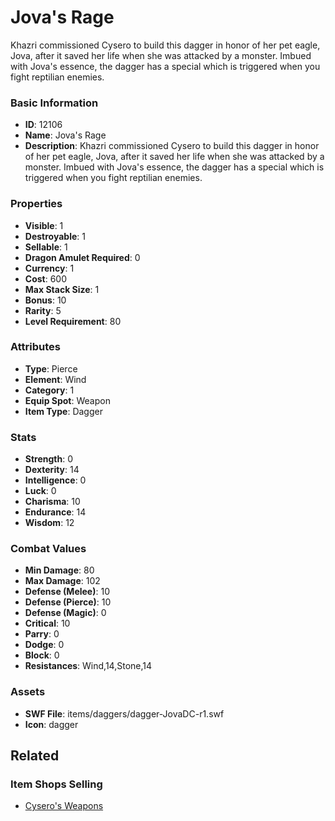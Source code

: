 # Jova's Rage

Khazri commissioned Cysero to build this dagger in honor of her pet eagle, Jova, after it saved her life when she was attacked by a monster.  Imbued with Jova's essence, the dagger has a special which is triggered when you fight reptilian enemies.

### Basic Information

- **ID**: 12106
- **Name**: Jova&#039;s Rage
- **Description**: Khazri commissioned Cysero to build this dagger in honor of her pet eagle, Jova, after it saved her life when she was attacked by a monster.  Imbued with Jova&#039;s essence, the dagger has a special which is triggered when you fight reptilian enemies.

### Properties

- **Visible**: 1
- **Destroyable**: 1
- **Sellable**: 1
- **Dragon Amulet Required**: 0
- **Currency**: 1
- **Cost**: 600
- **Max Stack Size**: 1
- **Bonus**: 10
- **Rarity**: 5
- **Level Requirement**: 80

### Attributes

- **Type**: Pierce
- **Element**: Wind
- **Category**: 1
- **Equip Spot**: Weapon
- **Item Type**: Dagger

### Stats

- **Strength**: 0
- **Dexterity**: 14
- **Intelligence**: 0
- **Luck**: 0
- **Charisma**: 10
- **Endurance**: 14
- **Wisdom**: 12

### Combat Values

- **Min Damage**: 80
- **Max Damage**: 102
- **Defense (Melee)**: 10
- **Defense (Pierce)**: 10
- **Defense (Magic)**: 0
- **Critical**: 10
- **Parry**: 0
- **Dodge**: 0
- **Block**: 0
- **Resistances**: Wind,14,Stone,14

### Assets

- **SWF File**: items/daggers/dagger-JovaDC-r1.swf
- **Icon**: dagger

## Related

### Item Shops Selling

- [Cysero's Weapons](../item-shops/44-cysero-s-weapons.md)

